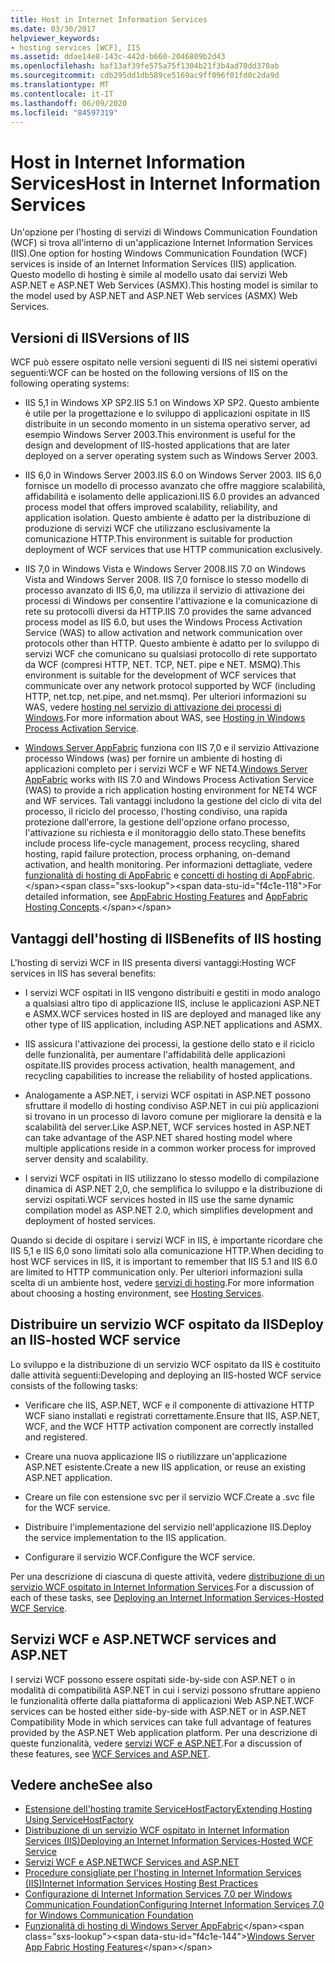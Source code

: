 ```yaml
---
title: Host in Internet Information Services
ms.date: 03/30/2017
helpviewer_keywords:
- hosting services [WCF], IIS
ms.assetid: ddae14e8-143c-442d-b660-2046809b2d43
ms.openlocfilehash: baf13af39fe575a75f1304b21f3b4ad70dd370ab
ms.sourcegitcommit: cdb295dd1db589ce5169ac9ff096f01fd0c2da9d
ms.translationtype: MT
ms.contentlocale: it-IT
ms.lasthandoff: 06/09/2020
ms.locfileid: "84597319"
---
```

# <a name="host-in-internet-information-services"></a><span data-ttu-id="f4c1e-102">Host in Internet Information Services</span><span class="sxs-lookup"><span data-stu-id="f4c1e-102">Host in Internet Information Services</span></span>

<span data-ttu-id="f4c1e-103">Un'opzione per l'hosting di servizi di Windows Communication Foundation (WCF) si trova all'interno di un'applicazione Internet Information Services (IIS).</span><span class="sxs-lookup"><span data-stu-id="f4c1e-103">One option for hosting Windows Communication Foundation (WCF) services is inside of an Internet Information Services (IIS) application.</span></span> <span data-ttu-id="f4c1e-104">Questo modello di hosting è simile al modello usato dai servizi Web ASP.NET e ASP.NET Web Services (ASMX).</span><span class="sxs-lookup"><span data-stu-id="f4c1e-104">This hosting model is similar to the model used by ASP.NET and ASP.NET Web services (ASMX) Web Services.</span></span>

## <a name="versions-of-iis"></a><span data-ttu-id="f4c1e-105">Versioni di IIS</span><span class="sxs-lookup"><span data-stu-id="f4c1e-105">Versions of IIS</span></span>

<span data-ttu-id="f4c1e-106">WCF può essere ospitato nelle versioni seguenti di IIS nei sistemi operativi seguenti:</span><span class="sxs-lookup"><span data-stu-id="f4c1e-106">WCF can be hosted on the following versions of IIS on the following operating systems:</span></span>

- <span data-ttu-id="f4c1e-107">IIS 5,1 in Windows XP SP2.</span><span class="sxs-lookup"><span data-stu-id="f4c1e-107">IIS 5.1 on Windows XP SP2.</span></span> <span data-ttu-id="f4c1e-108">Questo ambiente è utile per la progettazione e lo sviluppo di applicazioni ospitate in IIS distribuite in un secondo momento in un sistema operativo server, ad esempio Windows Server 2003.</span><span class="sxs-lookup"><span data-stu-id="f4c1e-108">This environment is useful for the design and development of IIS-hosted applications that are later deployed on a server operating system such as Windows Server 2003.</span></span>

- <span data-ttu-id="f4c1e-109">IIS 6,0 in Windows Server 2003.</span><span class="sxs-lookup"><span data-stu-id="f4c1e-109">IIS 6.0 on Windows Server 2003.</span></span> <span data-ttu-id="f4c1e-110">IIS 6,0 fornisce un modello di processo avanzato che offre maggiore scalabilità, affidabilità e isolamento delle applicazioni.</span><span class="sxs-lookup"><span data-stu-id="f4c1e-110">IIS 6.0 provides an advanced process model that offers improved scalability, reliability, and application isolation.</span></span> <span data-ttu-id="f4c1e-111">Questo ambiente è adatto per la distribuzione di produzione di servizi WCF che utilizzano esclusivamente la comunicazione HTTP.</span><span class="sxs-lookup"><span data-stu-id="f4c1e-111">This environment is suitable for production deployment of WCF services that use HTTP communication exclusively.</span></span>

- <span data-ttu-id="f4c1e-112">IIS 7,0 in Windows Vista e Windows Server 2008.</span><span class="sxs-lookup"><span data-stu-id="f4c1e-112">IIS 7.0 on Windows Vista and Windows Server 2008.</span></span> <span data-ttu-id="f4c1e-113">IIS 7,0 fornisce lo stesso modello di processo avanzato di IIS 6,0, ma utilizza il servizio di attivazione dei processi di Windows per consentire l'attivazione e la comunicazione di rete su protocolli diversi da HTTP.</span><span class="sxs-lookup"><span data-stu-id="f4c1e-113">IIS 7.0 provides the same advanced process model as IIS 6.0, but uses the Windows Process Activation Service (WAS) to allow activation and network communication over protocols other than HTTP.</span></span> <span data-ttu-id="f4c1e-114">Questo ambiente è adatto per lo sviluppo di servizi WCF che comunicano su qualsiasi protocollo di rete supportato da WCF (compresi HTTP, NET. TCP, NET. pipe e NET. MSMQ).</span><span class="sxs-lookup"><span data-stu-id="f4c1e-114">This environment is suitable for the development of WCF services that communicate over any network protocol supported by WCF (including HTTP, net.tcp, net.pipe, and net.msmq).</span></span> <span data-ttu-id="f4c1e-115">Per ulteriori informazioni su WAS, vedere [hosting nel servizio di attivazione dei processi di Windows](hosting-in-windows-process-activation-service.md).</span><span class="sxs-lookup"><span data-stu-id="f4c1e-115">For more information about WAS, see [Hosting in Windows Process Activation Service](hosting-in-windows-process-activation-service.md).</span></span>

- <span data-ttu-id="f4c1e-116">[Windows Server AppFabric](https://docs.microsoft.com/previous-versions/appfabric/ff384253(v=azure.10)) funziona con IIS 7,0 e il servizio Attivazione processo Windows (was) per fornire un ambiente di hosting di applicazioni completo per i servizi WCF e WF NET4.</span><span class="sxs-lookup"><span data-stu-id="f4c1e-116">[Windows Server AppFabric](https://docs.microsoft.com/previous-versions/appfabric/ff384253(v=azure.10)) works with IIS 7.0 and Windows Process Activation Service (WAS) to provide a rich application hosting environment for NET4 WCF and WF services.</span></span> <span data-ttu-id="f4c1e-117">Tali vantaggi includono la gestione del ciclo di vita del processo, il riciclo del processo, l'hosting condiviso, una rapida protezione dall'errore, la gestione dell'opzione orfano processo, l'attivazione su richiesta e il monitoraggio dello stato.</span><span class="sxs-lookup"><span data-stu-id="f4c1e-117">These benefits include process life-cycle management, process recycling, shared hosting, rapid failure protection, process orphaning, on-demand activation, and health monitoring.</span></span> <span data-ttu-id="f4c1e-118">Per informazioni dettagliate, vedere [funzionalità di hosting di AppFabric](https://docs.microsoft.com/previous-versions/appfabric/ee677189(v=azure.10)) e [concetti di hosting di AppFabric](https://docs.microsoft.com/previous-versions/appfabric/ee677371(v=azure.10)).</span><span class="sxs-lookup"><span data-stu-id="f4c1e-118">For detailed information, see [AppFabric Hosting Features](https://docs.microsoft.com/previous-versions/appfabric/ee677189(v=azure.10)) and [AppFabric Hosting Concepts](https://docs.microsoft.com/previous-versions/appfabric/ee677371(v=azure.10)).</span></span>

## <a name="benefits-of-iis-hosting"></a><span data-ttu-id="f4c1e-119">Vantaggi dell'hosting di IIS</span><span class="sxs-lookup"><span data-stu-id="f4c1e-119">Benefits of IIS hosting</span></span>

<span data-ttu-id="f4c1e-120">L'hosting di servizi WCF in IIS presenta diversi vantaggi:</span><span class="sxs-lookup"><span data-stu-id="f4c1e-120">Hosting WCF services in IIS has several benefits:</span></span>

- <span data-ttu-id="f4c1e-121">I servizi WCF ospitati in IIS vengono distribuiti e gestiti in modo analogo a qualsiasi altro tipo di applicazione IIS, incluse le applicazioni ASP.NET e ASMX.</span><span class="sxs-lookup"><span data-stu-id="f4c1e-121">WCF services hosted in IIS are deployed and managed like any other type of IIS application, including ASP.NET applications and ASMX.</span></span>

- <span data-ttu-id="f4c1e-122">IIS assicura l'attivazione dei processi, la gestione dello stato e il riciclo delle funzionalità, per aumentare l'affidabilità delle applicazioni ospitate.</span><span class="sxs-lookup"><span data-stu-id="f4c1e-122">IIS provides process activation, health management, and recycling capabilities to increase the reliability of hosted applications.</span></span>

- <span data-ttu-id="f4c1e-123">Analogamente a ASP.NET, i servizi WCF ospitati in ASP.NET possono sfruttare il modello di hosting condiviso ASP.NET in cui più applicazioni si trovano in un processo di lavoro comune per migliorare la densità e la scalabilità del server.</span><span class="sxs-lookup"><span data-stu-id="f4c1e-123">Like ASP.NET, WCF services hosted in ASP.NET can take advantage of the ASP.NET shared hosting model where multiple applications reside in a common worker process for improved server density and scalability.</span></span>

- <span data-ttu-id="f4c1e-124">I servizi WCF ospitati in IIS utilizzano lo stesso modello di compilazione dinamica di ASP.NET 2,0, che semplifica lo sviluppo e la distribuzione di servizi ospitati.</span><span class="sxs-lookup"><span data-stu-id="f4c1e-124">WCF services hosted in IIS use the same dynamic compilation model as ASP.NET 2.0, which simplifies development and deployment of hosted services.</span></span>

<span data-ttu-id="f4c1e-125">Quando si decide di ospitare i servizi WCF in IIS, è importante ricordare che IIS 5,1 e IIS 6,0 sono limitati solo alla comunicazione HTTP.</span><span class="sxs-lookup"><span data-stu-id="f4c1e-125">When deciding to host WCF services in IIS, it is important to remember that IIS 5.1 and IIS 6.0 are limited to HTTP communication only.</span></span> <span data-ttu-id="f4c1e-126">Per ulteriori informazioni sulla scelta di un ambiente host, vedere [servizi di hosting](../hosting-services.md).</span><span class="sxs-lookup"><span data-stu-id="f4c1e-126">For more information about choosing a hosting environment, see [Hosting Services](../hosting-services.md).</span></span>

## <a name="deploy-an-iis-hosted-wcf-service"></a><span data-ttu-id="f4c1e-127">Distribuire un servizio WCF ospitato da IIS</span><span class="sxs-lookup"><span data-stu-id="f4c1e-127">Deploy an IIS-hosted WCF service</span></span>

<span data-ttu-id="f4c1e-128">Lo sviluppo e la distribuzione di un servizio WCF ospitato da IIS è costituito dalle attività seguenti:</span><span class="sxs-lookup"><span data-stu-id="f4c1e-128">Developing and deploying an IIS-hosted WCF service consists of the following tasks:</span></span>

- <span data-ttu-id="f4c1e-129">Verificare che IIS, ASP.NET, WCF e il componente di attivazione HTTP WCF siano installati e registrati correttamente.</span><span class="sxs-lookup"><span data-stu-id="f4c1e-129">Ensure that IIS, ASP.NET, WCF, and the WCF HTTP activation component are correctly installed and registered.</span></span>

- <span data-ttu-id="f4c1e-130">Creare una nuova applicazione IIS o riutilizzare un'applicazione ASP.NET esistente.</span><span class="sxs-lookup"><span data-stu-id="f4c1e-130">Create a new IIS application, or reuse an existing ASP.NET application.</span></span>

- <span data-ttu-id="f4c1e-131">Creare un file con estensione svc per il servizio WCF.</span><span class="sxs-lookup"><span data-stu-id="f4c1e-131">Create a .svc file for the WCF service.</span></span>

- <span data-ttu-id="f4c1e-132">Distribuire l'implementazione del servizio nell'applicazione IIS.</span><span class="sxs-lookup"><span data-stu-id="f4c1e-132">Deploy the service implementation to the IIS application.</span></span>

- <span data-ttu-id="f4c1e-133">Configurare il servizio WCF.</span><span class="sxs-lookup"><span data-stu-id="f4c1e-133">Configure the WCF service.</span></span>

<span data-ttu-id="f4c1e-134">Per una descrizione di ciascuna di queste attività, vedere [distribuzione di un servizio WCF ospitato in Internet Information Services](deploying-an-internet-information-services-hosted-wcf-service.md).</span><span class="sxs-lookup"><span data-stu-id="f4c1e-134">For a discussion of each of these tasks, see [Deploying an Internet Information Services-Hosted WCF Service](deploying-an-internet-information-services-hosted-wcf-service.md).</span></span>

## <a name="wcf-services-and-aspnet"></a><span data-ttu-id="f4c1e-135">Servizi WCF e ASP.NET</span><span class="sxs-lookup"><span data-stu-id="f4c1e-135">WCF services and ASP.NET</span></span>

<span data-ttu-id="f4c1e-136">I servizi WCF possono essere ospitati side-by-side con ASP.NET o in modalità di compatibilità ASP.NET in cui i servizi possono sfruttare appieno le funzionalità offerte dalla piattaforma di applicazioni Web ASP.NET.</span><span class="sxs-lookup"><span data-stu-id="f4c1e-136">WCF services can be hosted either side-by-side with ASP.NET or in ASP.NET Compatibility Mode in which services can take full advantage of features provided by the ASP.NET Web application platform.</span></span> <span data-ttu-id="f4c1e-137">Per una descrizione di queste funzionalità, vedere [servizi WCF e ASP.NET](wcf-services-and-aspnet.md).</span><span class="sxs-lookup"><span data-stu-id="f4c1e-137">For a discussion of these features, see [WCF Services and ASP.NET](wcf-services-and-aspnet.md).</span></span>

## <a name="see-also"></a><span data-ttu-id="f4c1e-138">Vedere anche</span><span class="sxs-lookup"><span data-stu-id="f4c1e-138">See also</span></span>

- [<span data-ttu-id="f4c1e-139">Estensione dell'hosting tramite ServiceHostFactory</span><span class="sxs-lookup"><span data-stu-id="f4c1e-139">Extending Hosting Using ServiceHostFactory</span></span>](../extending/extending-hosting-using-servicehostfactory.md)
- [<span data-ttu-id="f4c1e-140">Distribuzione di un servizio WCF ospitato in Internet Information Services (IIS)</span><span class="sxs-lookup"><span data-stu-id="f4c1e-140">Deploying an Internet Information Services-Hosted WCF Service</span></span>](deploying-an-internet-information-services-hosted-wcf-service.md)
- [<span data-ttu-id="f4c1e-141">Servizi WCF e ASP.NET</span><span class="sxs-lookup"><span data-stu-id="f4c1e-141">WCF Services and ASP.NET</span></span>](wcf-services-and-aspnet.md)
- [<span data-ttu-id="f4c1e-142">Procedure consigliate per l'hosting in Internet Information Services (IIS)</span><span class="sxs-lookup"><span data-stu-id="f4c1e-142">Internet Information Services Hosting Best Practices</span></span>](internet-information-services-hosting-best-practices.md)
- [<span data-ttu-id="f4c1e-143">Configurazione di Internet Information Services 7.0 per Windows Communication Foundation</span><span class="sxs-lookup"><span data-stu-id="f4c1e-143">Configuring Internet Information Services 7.0 for Windows Communication Foundation</span></span>](configuring-iis-for-wcf.md)
- <span data-ttu-id="f4c1e-144">[Funzionalità di hosting di Windows Server AppFabric](https://docs.microsoft.com/previous-versions/appfabric/ee677189(v=azure.10))</span><span class="sxs-lookup"><span data-stu-id="f4c1e-144">[Windows Server App Fabric Hosting Features](https://docs.microsoft.com/previous-versions/appfabric/ee677189(v=azure.10))</span></span>

